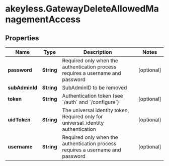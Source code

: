 # akeyless.GatewayDeleteAllowedManagementAccess

## Properties

Name | Type | Description | Notes
------------ | ------------- | ------------- | -------------
**password** | **String** | Required only when the authentication process requires a username and password | [optional] 
**subAdminId** | **String** | SubAdminID to be removed | 
**token** | **String** | Authentication token (see &#x60;/auth&#x60; and &#x60;/configure&#x60;) | [optional] 
**uidToken** | **String** | The universal identity token, Required only for universal_identity authentication | [optional] 
**username** | **String** | Required only when the authentication process requires a username and password | [optional] 


